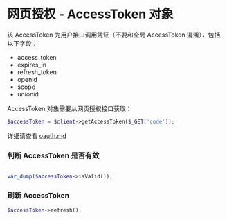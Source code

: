 # 网页授权 - AccessToken 对象

该 AccessToken 为用户接口调用凭证（不要和全局 AccessToken 混淆），包括以下字段：

- access_token
- expires_in
- refresh_token
- openid
- scope
- unionid

AccessToken 对象需要从网页授权接口获取：

```php
$accessToken = $client->getAccessToken($_GET['code']);
```

详细请查看 [oauth.md](documentation/oauth.md)

### 判断 AccessToken 是否有效
 
```php

var_dump($accessToken->isValid());

```

### 刷新 AccessToken

```php
$accessToken->refresh();
````
